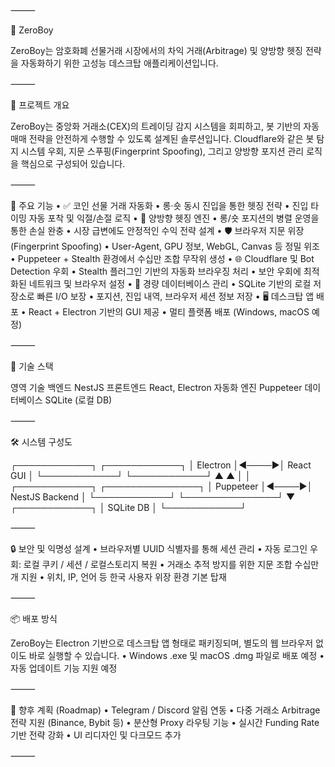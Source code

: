 ⸻

🦾 ZeroBoy

ZeroBoy는 암호화폐 선물거래 시장에서의 차익 거래(Arbitrage) 및 양방향 헷징 전략을 자동화하기 위한 고성능 데스크탑 애플리케이션입니다.

⸻

🧠 프로젝트 개요

ZeroBoy는 중앙화 거래소(CEX)의 트레이딩 감지 시스템을 회피하고, 봇 기반의 자동 매매 전략을 안전하게 수행할 수 있도록 설계된 솔루션입니다.
Cloudflare와 같은 봇 탐지 시스템 우회, 지문 스푸핑(Fingerprint Spoofing), 그리고 양방향 포지션 관리 로직을 핵심으로 구성되어 있습니다.

⸻

🚀 주요 기능
• ✅ 코인 선물 거래 자동화
• 롱·숏 동시 진입을 통한 헷징 전략
• 진입 타이밍 자동 포착 및 익절/손절 로직
• 🔁 양방향 헷징 엔진
• 롱/숏 포지션의 병렬 운영을 통한 손실 완충
• 시장 급변에도 안정적인 수익 전략 설계
• 🛡 브라우저 지문 위장(Fingerprint Spoofing)
• User-Agent, GPU 정보, WebGL, Canvas 등 정밀 위조
• Puppeteer + Stealth 환경에서 수십만 조합 무작위 생성
• 🌐 Cloudflare 및 Bot Detection 우회
• Stealth 플러그인 기반의 자동화 브라우징 처리
• 보안 우회에 최적화된 네트워크 및 브라우저 설정
• 💾 경량 데이터베이스 관리
• SQLite 기반의 로컬 저장소로 빠른 I/O 보장
• 포지션, 진입 내역, 브라우저 세션 정보 저장
• 🖥 데스크탑 앱 배포
• React + Electron 기반의 GUI 제공
• 멀티 플랫폼 배포 (Windows, macOS 예정)

⸻

🧱 기술 스택

영역 기술
백엔드 NestJS
프론트엔드 React, Electron
자동화 엔진 Puppeteer
데이터베이스 SQLite (로컬 DB)

⸻

🛠 시스템 구성도

┌────────────┐ ┌────────────┐
│ Electron │◀────▶│ React GUI │
└────────────┘ └────────────┘
▲ ▲
│ │
┌────────────┐ ┌───────────────┐
│ Puppeteer │◀────▶│ NestJS Backend │
└────────────┘ └───────────────┘
▼
┌────────────┐
│ SQLite DB │
└────────────┘

⸻

🔒 보안 및 익명성 설계
• 브라우저별 UUID 식별자를 통해 세션 관리
• 자동 로그인 우회: 로컬 쿠키 / 세션 / 로컬스토리지 복원
• 거래소 추적 방지를 위한 지문 조합 수십만 개 지원
• 위치, IP, 언어 등 한국 사용자 위장 환경 기본 탑재

⸻

📦 배포 방식

ZeroBoy는 Electron 기반으로 데스크탑 앱 형태로 패키징되며, 별도의 웹 브라우저 없이도 바로 실행할 수 있습니다.
• Windows .exe 및 macOS .dmg 파일로 배포 예정
• 자동 업데이트 기능 지원 예정

⸻

🔧 향후 계획 (Roadmap)
• Telegram / Discord 알림 연동
• 다중 거래소 Arbitrage 전략 지원 (Binance, Bybit 등)
• 분산형 Proxy 라우팅 기능
• 실시간 Funding Rate 기반 전략 강화
• UI 리디자인 및 다크모드 추가

⸻
